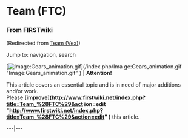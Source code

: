 # Team (FTC)

### From FIRSTwiki

(Redirected from [Team (Vex)](/index.php?title=Team_%28Vex%29&redirect=no
"Team \(Vex\)" ))

Jump to: navigation, search

[![Image:Gears_animation.gif](/media/1/14/Gears_animation.gif)](/index.php/Ima
ge:Gears_animation.gif "Image:Gears_animation.gif" ) |  **Attention!**  

This article covers an essential topic and is in need of major additions
and/or work.  
Please **[improve](http://www.firstwiki.net/index.php?title=Team_%28FTC%29&act
ion=edit "http://www.firstwiki.net/index.php?title=Team_%28FTC%29&action=edit"
)** this article.  
  
---|---  
  
